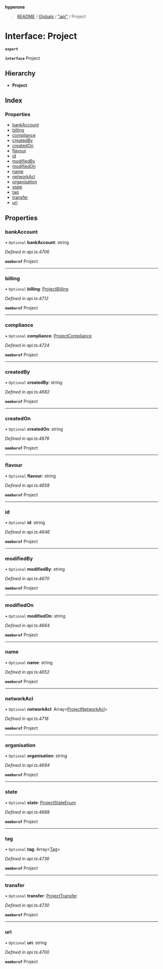 **hyperone**

> [README](../README.md) / [Globals](../globals.md) / ["api"](../modules/_api_.md) / Project

# Interface: Project

**`export`** 

**`interface`** Project

## Hierarchy

* **Project**

## Index

### Properties

* [bankAccount](_api_.project.md#bankaccount)
* [billing](_api_.project.md#billing)
* [compliance](_api_.project.md#compliance)
* [createdBy](_api_.project.md#createdby)
* [createdOn](_api_.project.md#createdon)
* [flavour](_api_.project.md#flavour)
* [id](_api_.project.md#id)
* [modifiedBy](_api_.project.md#modifiedby)
* [modifiedOn](_api_.project.md#modifiedon)
* [name](_api_.project.md#name)
* [networkAcl](_api_.project.md#networkacl)
* [organisation](_api_.project.md#organisation)
* [state](_api_.project.md#state)
* [tag](_api_.project.md#tag)
* [transfer](_api_.project.md#transfer)
* [uri](_api_.project.md#uri)

## Properties

### bankAccount

• `Optional` **bankAccount**: string

*Defined in api.ts:4706*

**`memberof`** Project

___

### billing

• `Optional` **billing**: [ProjectBilling](_api_.projectbilling.md)

*Defined in api.ts:4712*

**`memberof`** Project

___

### compliance

• `Optional` **compliance**: [ProjectCompliance](_api_.projectcompliance.md)

*Defined in api.ts:4724*

**`memberof`** Project

___

### createdBy

• `Optional` **createdBy**: string

*Defined in api.ts:4682*

**`memberof`** Project

___

### createdOn

• `Optional` **createdOn**: string

*Defined in api.ts:4676*

**`memberof`** Project

___

### flavour

• `Optional` **flavour**: string

*Defined in api.ts:4658*

**`memberof`** Project

___

### id

• `Optional` **id**: string

*Defined in api.ts:4646*

**`memberof`** Project

___

### modifiedBy

• `Optional` **modifiedBy**: string

*Defined in api.ts:4670*

**`memberof`** Project

___

### modifiedOn

• `Optional` **modifiedOn**: string

*Defined in api.ts:4664*

**`memberof`** Project

___

### name

• `Optional` **name**: string

*Defined in api.ts:4652*

**`memberof`** Project

___

### networkAcl

• `Optional` **networkAcl**: Array\<[ProjectNetworkAcl](_api_.projectnetworkacl.md)>

*Defined in api.ts:4718*

**`memberof`** Project

___

### organisation

• `Optional` **organisation**: string

*Defined in api.ts:4694*

**`memberof`** Project

___

### state

• `Optional` **state**: [ProjectStateEnum](../enums/_api_.projectstateenum.md)

*Defined in api.ts:4688*

**`memberof`** Project

___

### tag

• `Optional` **tag**: Array\<[Tag](_api_.tag.md)>

*Defined in api.ts:4736*

**`memberof`** Project

___

### transfer

• `Optional` **transfer**: [ProjectTransfer](_api_.projecttransfer.md)

*Defined in api.ts:4730*

**`memberof`** Project

___

### uri

• `Optional` **uri**: string

*Defined in api.ts:4700*

**`memberof`** Project
